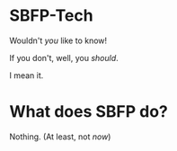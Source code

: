 SBFP-Tech
=========

Wouldn't *you* like to know!

If you don't, well, you *should*.

I mean it.

What does SBFP do?
==================

Nothing. (At least, not *now*)
